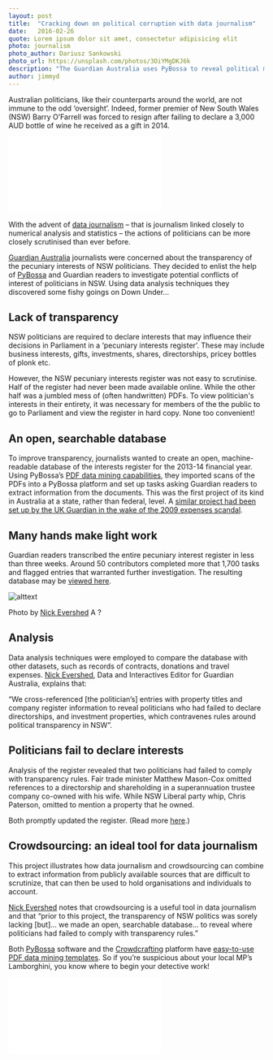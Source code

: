 ```yaml
---
layout: post
title:  "Cracking down on political corruption with data journalism"
date:   2016-02-26 
quote: Lorem ipsum dolor sit amet, consectetur adipisicing elit
photo: journalism 
photo_author: Dariusz Sankowski
photo_url: https://unsplash.com/photos/3OiYMgDKJ6k
description: "The Guardian Australia uses PyBossa to reveal political misdemeanours"
author: jimmyd
---
```


Australian politicians, like their counterparts around the world, are not immune to the odd ‘oversight’. Indeed, former premier of New South Wales (NSW) Barry O’Farrell was forced to resign after failing to declare a 3,000 AUD bottle of wine he received as a gift in 2014.

<div class="embed-responsive embed-responsive-4by3">
  <iframe class="embed-responsive-item" src="//giphy.com/embed/sVDJJaPOl8aOI" frameBorder="0" class="giphy-embed" allowFullScreen></iframe><p><a href="http://giphy.com/gifs/alan-rickman-gambit-sVDJJaPOl8aOI"></a></p>
  </div>

With the advent of [data journalism](https://en.wikipedia.org/wiki/Data_journalism) – that is journalism linked closely to numerical analysis and statistics – the actions of politicians can be more closely scrutinised than ever before.

[Guardian Australia](http://www.theguardian.com/au) journalists were concerned about the transparency of the pecuniary interests of NSW politicians. They decided to enlist the help of [PyBossa](http://pybossa.com/) and Guardian readers to investigate potential conflicts of interest of politicians in NSW. Using data analysis techniques they discovered some fishy goings on Down Under...

## Lack of transparency

NSW politicians are required to declare interests that may influence their decisions in Parliament in a ‘pecuniary interests register’. These may include business interests, gifts, investments, shares, directorships, pricey bottles of plonk etc.

However, the NSW pecuniary interests register was not easy to scrutinise. Half of the register had never been made available online. While the other half was a jumbled mess of (often handwritten) PDFs. To view politician's interests in their entirety, it was necessary for members of the the public to go to Parliament and view the register in hard copy. None too convenient!

## An open, searchable database

To improve transparency, journalists wanted to create an open, machine-readable database of the interests register for the 2013-14 financial year. Using PyBossa’s [PDF data mining capabilities](http://scifabric.com/blog/2015/09/07/Data-mining.html), they imported scans of the PDFs into a PyBossa platform and set up tasks asking Guardian readers to extract information from the documents. This was the first project of its kind in Australia at a state, rather than federal, level. A [similar project had been set up by the UK Guardian in the wake of the 2009 expenses scandal](http://www.theguardian.com/gnm-press-office/crowdsourcing-mps-expenses).

## Many hands make light work

Guardian readers transcribed the entire pecuniary interest register in less than three weeks. Around 50 contributors completed more that 1,700 tasks and flagged entries that warranted further investigation. The resulting database may be [viewed here](http://www.theguardian.com/global/datablog/ng-interactive/2015/mar/27/search-the-nsw-register-of-pecuniary-interests-to-see-what-politicians-have-declared#results/Casuscelli/Charles).

![alttext]({{site.cdn}}/assets/img/blog/Guardian.png "NSW pecuniary interests scorboard")
<p class="post-caption">Photo by <a href="http://www.theguardian.com/profile/nick-evershed">Nick Evershed</a> A ?</p>

## Analysis

Data analysis techniques were employed to compare the database with other datasets, such as records of contracts, donations and travel expenses. [Nick Evershed](http://www.theguardian.com/profile/nick-evershed), Data and Interactives Editor for Guardian Australia, explains that:

“We cross-referenced [the politician’s] entries with property titles and company register information to reveal politicians who had failed to declare directorships, and investment properties, which contravenes rules around political transparency in NSW”.

## Politicians fail to declare interests

Analysis of the register revealed that two politicians had failed to comply with transparency rules. Fair trade minister Matthew Mason-Cox omitted references to a directorship and shareholding in a superannuation trustee company co-owned with his wife. While NSW Liberal party whip, Chris Paterson, omitted to mention a property that he owned. 

Both promptly updated the register. (Read more [here](http://www.theguardian.com/australia-news/2015/mar/27/exclusive-nsw-liberal-mps-failed-to-declare-financial-interests-on-register).)

## Crowdsourcing: an ideal tool for data journalism

This project illustrates how data journalism and crowdsourcing can combine to extract information from publicly available sources that are difficult to scrutinize, that can then be used to hold organisations and individuals to account.

[Nick Evershed](http://www.theguardian.com/profile/nick-evershed) notes that crowdsourcing is a useful tool in data journalism and that “prior to this project, the transparency of NSW politics was sorely lacking [but]... we made an open, searchable database... to reveal where politicians had failed to comply with transparency rules.”

Both [PyBossa](http://pybossa.com/) software and the [Crowdcrafting](/crowdcrafting) platform have [easy-to-use PDF data mining templates](http://scifabric.com/blog/2015/09/07/Data-mining.html). So if you’re suspicious about your local MP’s Lamborghini, you know where to begin your detective work!

<div class="embed-responsive embed-responsive-4by3">
  <iframe class="embed-responsive-item" src="//giphy.com/embed/7r5ERglWWUXC" frameBorder="0" class="giphy-embed" allowFullScreen></iframe><p><a href="http://giphy.com/gifs/sourcefed-lamborghini-unveiled-7r5ERglWWUXC"></a></p>
  </div>
